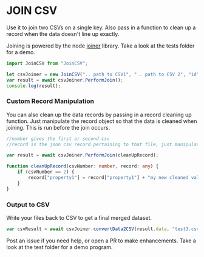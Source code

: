 # JOIN CSV

Use it to join two CSVs on a single key. Also pass in a function to clean up a record when the data doesn't line up exactly.

Joining is powered by the node [joiner](https://github.com/mhkeller/joiner) library. Take a look at the tests folder for a demo.

```typescript
import JoinCSV from "JoinCSV";

let csvJoiner = new JoinCSV(".. path to CSV1", ".. path to CSV 2", "id", "anotherId");
var result = await csvJoiner.PerformJoin();
console.log(result);
```

### Custom Record Manipulation

You can also clean up the data records by passing in a record cleaning up function. Just manipulate the record object so that the data is cleaned when joining. This is run before the join occurs.

```typescript
//number gives the first or second csv
//record is the json csv record pertaining to that file, just manipulate it and clean your data.

var result = await csvJoiner.PerformJoin(cleanUpRecord);

function cleanUpRecord(csvNumber: number, record: any) {
	if (csvNumber == 2) {
		record["property1"] = record["property1"] + "my new cleaned value";
	}
}
```

### Output to CSV

Write your files back to CSV to get a final merged dataset.

```javascript
var csvResult = await csvJoiner.convertData2CSV(result.data, "test3.csv");
```

Post an issue if you need help, or open a PR to make enhancements. Take a look at the test folder for a demo program.
